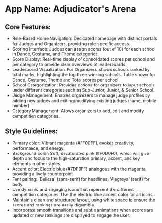 # **App Name**: Adjudicator's Arena

## Core Features:

- Role-Based Home Navigation: Dedicated homepage with distinct portals for Judges and Organizers, providing role-specific access.
- Scoring Interface: Judges can assign scores (out of 10) for each school in Dance, Costume, and Theme categories.
- Score Display: Real-time display of consolidated scores per school and per category to provide clear overviews of leaderboards.
- Leaderboard Visualization: For Organizers, shows schools ranked by total marks, highlighting the top three winning schools. Table shown for Dance, Costume, Theme and Total scores per school.
- School Categorization: Provides options for organizers to input schools under different categories such as Sub-Junior, Junior, & Senior School.
- Judge Management: Enables organizers to manage judge profiles by adding new judges and editing/modifying existing judges (name, mobile number)
- Category Management: Allows organizers to add, edit and modify competition categories.

## Style Guidelines:

- Primary color: Vibrant magenta (#FF00FF), evokes creativity, performance, and energy.
- Background color: Soft, desaturated pink (#F0D0F0), which will give depth and focus to the high-saturation primary, accent, and key elements in other styles.
- Accent color: Electric blue (#7DF9FF) analogous with the magenta, providing a lively counterpoint
- Font pairing: 'Belleza' (sans-serif) for headlines, 'Alegreya' (serif) for body.
- Use dynamic and engaging icons that represent the different competition categories. Use the electric blue accent color for all icons.
- Maintain a clean and structured layout, using white space to ensure the scores and rankings are easily digestible.
- Incorporate smooth transitions and subtle animations when scores are updated or new rankings are displayed to engage the user.